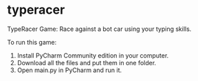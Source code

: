 # typeracer
TypeRacer Game:
Race against a bot car using your typing skills.


To run this game:
1) Install PyCharm Community edition in your computer.
2) Download all the files and put them in one folder.
3) Open main.py in PyCharm and run it.
